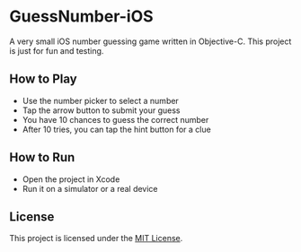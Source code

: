 # GuessNumber-iOS

A very small iOS number guessing game written in Objective-C. This project is just for fun and testing.

## How to Play

- Use the number picker to select a number
- Tap the arrow button to submit your guess
- You have 10 chances to guess the correct number
- After 10 tries, you can tap the hint button for a clue

## How to Run

- Open the project in Xcode
- Run it on a simulator or a real device

## License

This project is licensed under the [MIT License](LICENSE).
